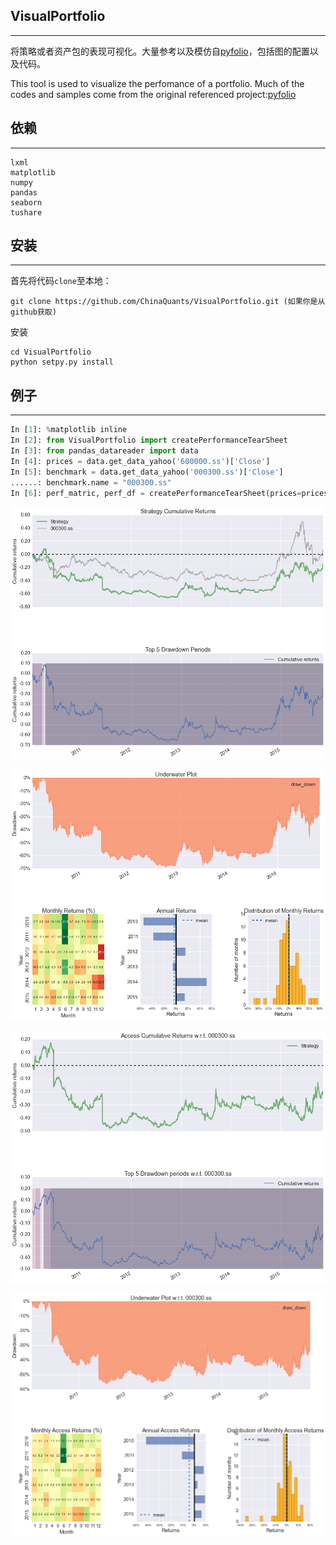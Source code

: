 ## VisualPortfolio
----------------------

将策略或者资产包的表现可视化。大量参考以及模仿自[pyfolio](https://github.com/quantopian/pyfolio)，包括图的配置以及代码。

This tool is used to visualize the perfomance of a portfolio. Much of the codes and samples come from the original referenced project:[pyfolio](https://github.com/quantopian/pyfolio)

## 依赖
----------------------

~~~
lxml
matplotlib
numpy
pandas
seaborn
tushare
~~~

## 安装
----------------------

首先将代码``clone``至本地：

~~~
git clone https://github.com/ChinaQuants/VisualPortfolio.git (如果你是从github获取)
~~~

安装

~~~
cd VisualPortfolio
python setpy.py install
~~~

## 例子
----------------------

~~~python
In [1]: %matplotlib inline
In [2]: from VisualPortfolio import createPerformanceTearSheet
In [3]: from pandas_datareader import data
In [4]: prices = data.get_data_yahoo('600000.ss')['Close']
In [5]: benchmark = data.get_data_yahoo('000300.ss')['Close']
......: benchmark.name = "000300.ss"
In [6]: perf_matric, perf_df = createPerformanceTearSheet(prices=prices, benchmark=benchmark)
~~~

![overview](img/1.png)

![returns distribution](img/2.png)

![access overview](img/3.png)

![access returns distribution](img/4.png)


